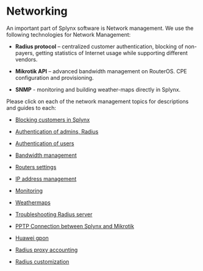  Networking
 ==========

 An important part of Splynx software is Network management. We use the following technologies for Network Management:

 * **Radius protocol** – centralized customer authentication, blocking of non-payers, getting statistics of Internet usage while supporting different vendors.

 * **Mikrotik API** – advanced bandwidth management on RouterOS. CPE configuration and provisioning.

 * **SNMP** - monitoring and building weather-maps directly in Splynx.

 Please click on each of the network management topics for descriptions and guides to each:

* [Blocking customers in Splynx](networking/blocking_customers/blocking_customers.md)

* [Authentication of admins, Radius](networking/authentication_admins_radius/authentication_admins_radius.md)

* [Authentication of users](networking/authentication_users/authentication_users.md)

* [Bandwidth management](networking/bandwidth_management/bandwidth_management.md)

* [Routers settings](networking/routers_settings/routers_settings.md)

* [IP address management](networking/ip_address_management/ip_address_management.md)

* [Monitoring](networking/monitoring/monitoring.md)

* [Weathermaps](networking/weathermaps/weathermaps.md)

* [Troubleshooting Radius server](networking/troubleshooting_radius/troubleshooting_radius.md)

* [PPTP Connection between Splynx and Mikrotik](networking/pptp_splynx_mikrotik/pptp_splynx_mikrotik.md)

* [Huawei gpon](networking/huawei_gpon/huawei_gpon.md)

* [Radius proxy accounting](networking/radius_proxy_accounting/radius_proxy_accounting.md)

* [Radius customization](networking/radius_customization/radius_customization.md)
